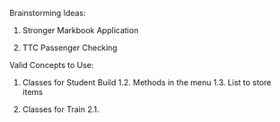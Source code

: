 Brainstorming Ideas:
1. Stronger Markbook Application

2. TTC Passenger Checking

Valid Concepts to Use:
1. Classes for Student Build
1.2. Methods in the menu
1.3. List to store items

2. Classes for Train 
2.1. 
